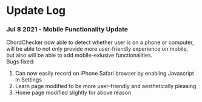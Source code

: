 # Update Log # 

### Jul 8 2021 - Mobile Functionality Update ###
ChordChecker now able to detect whether user is on a phone or computer, will be able to not only provide more user-friendly experience on mobile, but also will be able to add mobile-exlusive functionalities. </br>
Bugs fixed: 
1. Can now easily record on iPhone Safari browser by enabling Javascript in Settings
2. Learn page modified to be more user-friendly and aesthetically pleasing
3. Home page modified slightly for above reason
